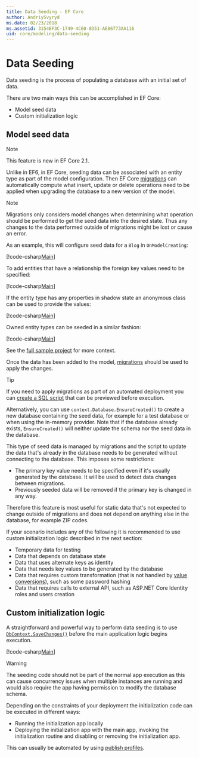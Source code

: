 ```yaml
---
title: Data Seeding - EF Core
author: AndriySvyryd
ms.date: 02/23/2018
ms.assetid: 3154BF3C-1749-4C60-8D51-AE86773AA116
uid: core/modeling/data-seeding
---
```

# Data Seeding

Data seeding is the process of populating a database with an initial set of data.

There are two main ways this can be accomplished in EF Core:
* Model seed data
* Custom initialization logic

Model seed data
---------------

> [!NOTE]
> This feature is new in EF Core 2.1.

Unlike in EF6, in EF Core, seeding data can be associated with an entity type as part of the model configuration. Then EF Core [migrations](xref:core/managing-schemas/migrations/index) can automatically compute what insert, update or delete operations need to be applied when upgrading the database to a new version of the model.

> [!NOTE]
> Migrations only considers model changes when determining what operation should be performed to get the seed data into the desired state. Thus any changes to the data performed outside of migrations might be lost or cause an error.

As an example, this will configure seed data for a `Blog` in `OnModelCreating`:

[!code-csharp[Main](../../../samples/core/DataSeeding/DataSeedingContext.cs?name=BlogSeed)]

To add entities that have a relationship the foreign key values need to be specified:

[!code-csharp[Main](../../../samples/core/DataSeeding/DataSeedingContext.cs?name=PostSeed)]

If the entity type has any properties in shadow state an anonymous class can be used to provide the values:

[!code-csharp[Main](../../../samples/core/DataSeeding/DataSeedingContext.cs?name=AnonymousPostSeed)]

Owned entity types can be seeded in a similar fashion:

[!code-csharp[Main](../../../samples/core/DataSeeding/DataSeedingContext.cs?name=OwnedTypeSeed)]

See the [full sample project](https://github.com/aspnet/EntityFramework.Docs/tree/master/samples/core/DataSeeding) for more context.

Once the data has been added to the model, [migrations](xref:core/managing-schemas/migrations/index) should be used to apply the changes.

> [!TIP]
> If you need to apply migrations as part of an automated deployment you can [create a SQL script](xref:core/managing-schemas/migrations/index#generate-sql-scripts) that can be previewed before execution.

Alternatively, you can use `context.Database.EnsureCreated()` to create a new database containing the seed data, for example for a test database or when using the in-memory provider. Note that if the database already exists, `EnsureCreated()` will neither update the schema nor the seed data in the database.

This type of seed data is managed by migrations and the script to update the data that's already in the database needs to be generated without connecting to the database. This imposes some restrictions:
* The primary key value needs to be specified even if it's usually generated by the database. It will be used to detect data changes between migrations.
* Previously seeded data will be removed if the primary key is changed in any way.

Therefore this feature is most useful for static data that's not expected to change outside of migrations and does not depend on anything else in the database, for example ZIP codes.

If your scenario includes any of the following it is recommended to use custom initialization logic described in the next section:
* Temporary data for testing
* Data that depends on database state
* Data that uses alternate keys as identity
* Data that needs key values to be generated by the database
* Data that requires custom transformation (that is not handled by [value conversions](xref:core/modeling/value-conversions)), such as some password hashing
* Data that requires calls to external API, such as ASP.NET Core Identity roles and users creation

Custom initialization logic
---------------------------

A straightforward and powerful way to perform data seeding is to use [`DbContext.SaveChanges()`](xref:core/saving/index) before the main application logic begins execution.

[!code-csharp[Main](../../../samples/core/DataSeeding/Program.cs?name=CustomSeeding)]

> [!WARNING]
> The seeding code should not be part of the normal app execution as this can cause concurrency issues when multiple instances are running and would also require the app having permission to modify the database schema.

Depending on the constraints of your deployment the initialization code can be executed in different ways:
* Running the initialization app locally
* Deploying the initialization app with the main app, invoking the initialization routine and disabling or removing the initialization app.

This can usually be automated by using [publish profiles](https://docs.microsoft.com/en-us/aspnet/core/host-and-deploy/visual-studio-publish-profiles).